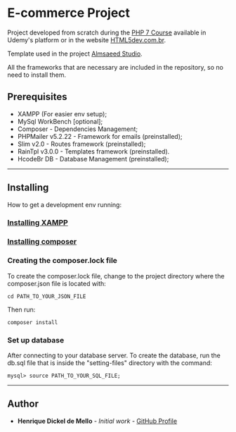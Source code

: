 # E-commerce Project

Project developed from scratch during the [PHP 7 Course](https://www.udemy.com/curso-completo-de-php-7/) available in Udemy's platform or in the website [HTML5dev.com.br](https://www.html5dev.com.br/curso/curso-completo-de-php-7).

Template used in the project [Almsaeed Studio](https://almsaeedstudio.com).

All the frameworks that are necessary are included in the repository, so no need to install them.

## Prerequisites

* XAMPP (For easier env setup);
* MySql WorkBench [optional];
* Composer - Dependencies Management;
* PHPMailer v5.2.22 - Framework for emails (preinstalled);
* Slim v2.0 - Routes framework (preinstalled);
* RainTpl v3.0.0 - Templates framework (preinstalled).
* HcodeBr DB - Database Management (preinstalled);
***

## Installing
How to get a development env running:

### [Installing XAMPP](https://www.apachefriends.org/download.html)

### [Installing composer](https://getcomposer.org/download/)

### Creating the composer.lock file
To create the composer.lock file, change to the project directory where the composer.json file is located with:
```
cd PATH_TO_YOUR_JSON_FILE
```
Then run:
```
composer install
```
### Set up database
After connecting to your database server. To create the database, run the db.sql file that is inside the "setting-files" directory with the command:
```
mysql> source PATH_TO_YOUR_SQL_FILE;
```
***
## Author

* **Henrique Dickel de Mello** - *Initial work* - [GitHub Profile](https://github.com/Mr0l3)
